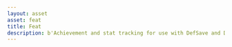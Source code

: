 ```yaml
---
layout: asset
asset: feat
title: Feat
description: b'Achievement and stat tracking for use with DefSave and DefSteam'
---
```

